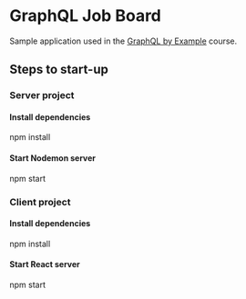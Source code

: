 # GraphQL Job Board

Sample application used in the [GraphQL by Example](https://www.udemy.com/course/graphql-by-example/?referralCode=7ACEB04674F000BAC061) course.

## Steps to start-up

### Server project
#### Install dependencies
npm install

#### Start Nodemon server
npm start

### Client project
#### Install dependencies
npm install

#### Start React server
npm start